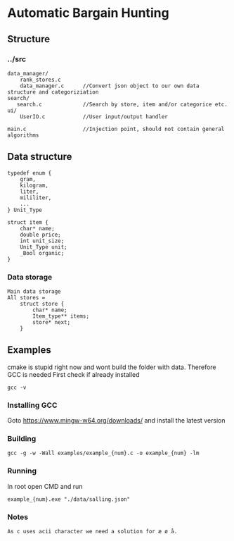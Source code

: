 # Automatic Bargain Hunting
## Structure
### ../src
```
data_manager/
    rank_stores.c
    data_manager.c      //Convert json object to our own data structure and categoriziation
search/
   search.c             //Search by store, item and/or categorice etc.
ui/
    UserIO.c            //User input/output handler

main.c                  //Injection point, should not contain general algorithms
```
## Data structure
```
typedef enum {
    gram,
    kilogram,
    liter,
    mililiter,
    ...
} Unit_Type

struct item {
    char* name;
    double price;
    int unit_size;
    Unit_Type unit;
    _Bool organic;
}
```
### Data storage
```
Main data storage
All stores =
    struct store {
        char* name;
        Item_type** items;
        store* next;
    }
```
## Examples
cmake is stupid right now and wont build the folder with data. Therefore GCC is needed
First check if already installed
```
gcc -v
```
### Installing GCC
Goto https://www.mingw-w64.org/downloads/ and install the latest version
### Building
```
gcc -g -w -Wall examples/example_{num}.c -o example_{num} -lm
```
### Running
In root open CMD and run
```
example_{num}.exe "./data/salling.json"
```
### Notes
```
As c uses acii character we need a solution for æ ø å.
```